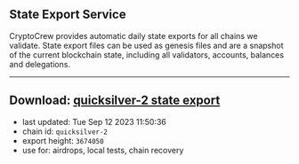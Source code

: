 ## State Export Service
CryptoCrew provides automatic daily state exports for all chains we validate. State export files can be used as genesis files and are a snapshot of the current blockchain state, including all validators, accounts, balances and delegations.

---
**Download: [quicksilver-2 state export](https://dl.ccvalidators.com/SERVICE/quicksilver/quicksilver-2_export_3674050.json)**
---

- last updated: Tue Sep 12 2023 11:50:36
- chain id: `quicksilver-2`
- export height: `3674050`
- use for: airdrops, local tests, chain recovery
